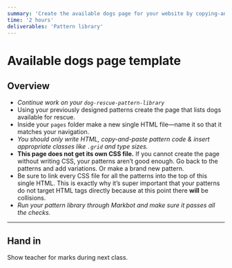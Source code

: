 ```yaml
---
summary: 'Create the available dogs page for your website by copying-and-pasting your previously created patterns.'
time: '2 hours'
deliverables: 'Pattern library'
---
```


# Available dogs page template

## Overview

- *Continue work on your `dog-rescue-pattern-library`*
- Using your previously designed patterns create the page that lists dogs available for rescue.
- Inside your `pages` folder make a new single HTML file—name it so that it matches your navigation.
- *You should only write HTML, copy-and-paste pattern code & insert appropriate classes like `.grid` and type sizes.*
- **This page does not get its own CSS file.** If you cannot create the page without writing CSS, your patterns aren’t good enough. Go back to the patterns and add variations. Or make a brand new pattern.
- Be sure to link every CSS file for all the patterns into the top of this single HTML. This is exactly why it’s super important that your patterns do not target HTML tags directly because at this point there **will** be collisions.
- *Run your pattern library through Markbot and make sure it passes all the checks.*

---

## Hand in

Show teacher for marks during next class.
